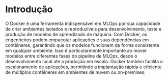 # Introdução

O Docker é uma ferramenta indispensável em MLOps por sua capacidade de criar ambientes isolados e reproduzíveis para desenvolvimento, teste e produção de modelos de aprendizado de máquina. Com Docker, os engenheiros podem empacotar aplicações e suas dependências em contêineres, garantindo que os modelos funcionem de forma consistente em qualquer ambiente. Isso é particularmente importante ao mover modelos entre diferentes fases do pipeline de MLOps, desde o desenvolvimento local até a produção em escala. Docker também facilita o escalonamento de aplicações, permitindo a implantação rápida e eficiente de múltiplos contêineres em ambientes de nuvem ou on-premises.
